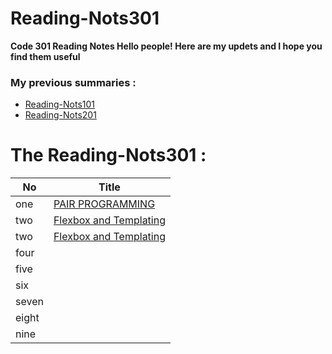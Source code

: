 # Reading-Nots301
**Code 301 Reading Notes Hello people!  Here are my updets and I hope you find them useful**

### My previous summaries :


* [Reading-Nots101](https://khaedzi.github.io/reading-notes/)
* [Reading-Nots201](https://khaedzi.github.io/Reading-Nots201/)


# The Reading-Nots301 :


|No   | Title |
 |-----|------|
 |one  | [PAIR PROGRAMMING](https://khaedzi.github.io/Reading-Nots301/PAIR-PROGRAMMING)|
 | two| [Flexbox and Templating](https://khaedzi.github.io/Reading-Nots301/FlexboxandTemplating)|
 | two| [Flexbox and Templating](https://khaedzi.github.io/Reading-Nots301/FlexboxandTemplating)|                                         
 |four | []() 
 |five  |[]( ) 
 |six | []()
  |seven| []() 
|eight| []() 
|nine| []() 


